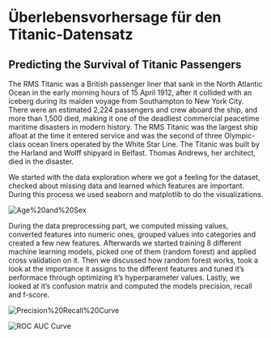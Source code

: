 # Überlebensvorhersage für den Titanic-Datensatz
 
## Predicting the Survival of Titanic Passengers
The RMS Titanic was a British passenger liner that sank in the North Atlantic Ocean in the early morning hours of 15 April 1912, after it collided with an iceberg during its maiden voyage from Southampton to New York City. There were an estimated 2,224 passengers and crew aboard the ship, and more than 1,500 died, making it one of the deadliest commercial peacetime maritime disasters in modern history. The RMS Titanic was the largest ship afloat at the time it entered service and was the second of three Olympic-class ocean liners operated by the White Star Line. The Titanic was built by the Harland and Wolff shipyard in Belfast. Thomas Andrews, her architect, died in the disaster.

We started with the data exploration where we got a feeling for the dataset, checked about missing data and learned which features are important. During this process we used seaborn and matplotlib to do the visualizations.

![Age%20and%20Sex](https://github.com/LiLiu1118/Survival-prediction-for-the-Titanic-dataset/blob/main/Age%20and%20Sex.png)

During the data preprocessing part, we computed missing values, converted features into numeric ones, grouped values into categories and created a few new features.
Afterwards we started training 8 different machine learning models, picked one of them (random forest) and applied cross validation on it. Then we discussed how random forest works, took a look at the importance it assigns to the different features and tuned it’s performace through optimizing it’s hyperparameter values.
Lastly, we looked at it’s confusion matrix and computed the models precision, recall and f-score.

![Precision%20Recall%20Curve](https://github.com/LiLiu1118/Survival-prediction-for-the-Titanic-dataset/blob/main/Precision%20Recall%20Curve.png)

![ROC AUC Curve](https://github.com/LiLiu1118/Survival-prediction-for-the-Titanic-dataset/blob/main/ROC%20AUC%20Curve.png)

